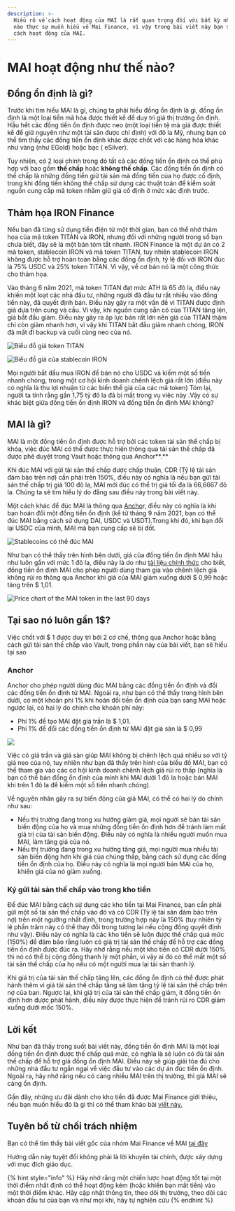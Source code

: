 ```yaml
---
description: >-
  Hiểu rõ về cách hoạt động của MAI là rất quan trọng đối với bất kỳ nhà đầu tư
  nào thực sự muốn hiểu về Mai Finance, vì vậy trong bài viết này bạn sẽ hiểu
  cách hoạt động của MAI.
---
```


# MAI hoạt động như thế nào?

## Đồng ổn định là gì?

Trước khi tìm hiểu MAI là gì, chúng ta phải hiểu đồng ổn định là gì, đồng ổn định là một loại tiền mã hóa được thiết kế để duy trì giá thị trường ổn định. Hầu hết các đồng tiền ổn định được neo (một loại tiền tệ mà giá được thiết kế để giữ nguyên như một tài sản được chỉ định) với đô la Mỹ, nhưng bạn có thể tìm thấy các đồng tiền ổn định khác được chốt với các hàng hóa khác như vàng (như EGold) hoặc bạc ( eSilver).

Tuy nhiên, có 2 loại chính trong đó tất cả các đồng tiền ổn định có thể phù hợp với bao gồm **thế chấp** hoặc **không thế chấp**. Các đồng tiền ổn định có thế chấp là những đồng tiền giữ tài sản mà đồng tiền của họ được cố định, trong khi đồng tiền không thế chấp sử dụng các thuật toán để kiểm soát nguồn cung cấp mã token nhằm giữ giá cố định ở mức xác định trước.

## Thảm họa IRON Finance&#x20;

Nếu bạn đã từng sử dụng tiền điện tử một thời gian, bạn có thể nhớ thảm họa của mã token TITAN và IRON, nhưng đối với những người trong số bạn chưa biết, đây sẽ là một bản tóm tắt nhanh. IRON Finance là một dự án có 2 mã token, stablecoin IRON và mã token TITAN, tuy nhiên stablecoin IRON không được hỗ trợ hoàn toàn bằng các đồng ổn định, tỷ lệ đối với IRON đúc là 75% USDC và 25% token TITAN. Vì vậy, về cơ bản nó là một công thức cho thảm họa.

Vào tháng 6 năm 2021, mã token TITAN đạt mức ATH là 65 đô la, điều này khiến một loạt các nhà đầu tư, những người đã đầu tư rất nhiều vào đồng tiền này, đã quyết định bán. Điều này gây ra một vấn đề vì TITAN được định giá dựa trên cung và cầu. Vì vậy, khi nguồn cung sẵn có của TITAN tăng lên, giá bắt đầu giảm. Điều này gây ra áp lực bán rất lớn nên giá của TITAN thậm chí còn giảm nhanh hơn, vì vậy khi TITAN bắt đầu giảm nhanh chóng, IRON đã mất đi backup và cuối cùng neo của nó.

![Biểu đồ giá token TITAN](../.gitbook/assets/Iron.JPG)

![Biểu đồ giá của stablecoin IRON](../.gitbook/assets/titan.JPG)

Mọi người bắt đầu mua IRON để bán nó cho USDC và kiếm một số tiền nhanh chóng, trong một cơ hội kinh doanh chênh lệch giá rất lớn (điều này có nghĩa là thu lợi nhuận từ các biến thể giá của các mã token) Tóm lại, người ta tính rằng gần 1,75 tỷ đô la đã bị mất trong vụ việc này .Vậy có sự khác biệt giữa đồng tiền ổn định IRON và đồng tiền ổn định MAI không?

## MAI là gì?

MAI là một đồng tiền ổn định được hỗ trợ bởi các token tài sản thế chấp bị khóa, việc đúc MAI có thể được thực hiện thông qua tài sản thế chấp đã được phê duyệt trong Vault hoặc thông qua Anchor**.**&#x20;

Khi đúc MAI với gửi tài sản thế chấp được chấp thuận, CDR (Tỷ lệ tài sản đảm bảo trên nợ) cần phải trên 150%, điều này có nghĩa là nếu bạn gửi tài sản thế chấp trị giá 100 đô la, MAI mới đúc có thể trị giá tối đa là 66,6667 đô la. Chúng ta sẽ tìm hiểu lý do đằng sau điều này trong bài viết này.

Một cách khác để đúc MAI là thông qua [Ancho](https://app.mai.finance/anchor)r, điều này có nghĩa là khi bạn hoán đổi một đồng tiền ổn định (kể từ tháng 9 năm 2021, bạn có thể đúc MAI bằng cách sử dụng DAI, USDC và USDT).Trong khi đó, khi bạn đổi lại USDC của mình, MAI mà bạn cung cấp sẽ bị đốt.

![Stablecoins có thể đúc MAI](<../.gitbook/assets/image (5).png>)

Như bạn có thể thấy trên hình bên dưới, giá của đồng tiền ổn định MAI hầu như luôn gần với mức 1 đô la, điều này là do như [tài liệu chính thức](https://docs.mai.finance/stablecoin-economics) cho biết, đồng tiền ổn định MAI cho phép người dùng tham gia vào chênh lệch giá không rủi ro thông qua Anchor khi giá của MAI giảm xuống dưới $ 0,99 hoặc tăng trên $ 1,01.&#x20;

![Price chart of the MAI token in the last 90 days](<../.gitbook/assets/image (7) (1) (1).png>)

## Tại sao nó luôn gần 1$?

Việc chốt với $ 1 được duy trì bởi 2 cơ chế, thông qua Anchor hoặc bằng cách gửi tài sản thế chấp vào Vault, trong phần này của bài viết, bạn sẽ hiểu tại sao

### Anchor

Anchor cho phép người dùng đúc MAI bằng các đồng tiền ổn định và đổi các đồng tiền ổn định từ MAI. Ngoài ra, như bạn có thể thấy trong hình bên dưới, có một khoản phí 1% khi hoán đổi tiền ổn định của bạn sang MAI hoặc ngược lại, có hai lý do chính cho khoản phí này:

* Phí  1% để tạo MAI đặt giá trần là $ 1,01.
* Phí 1% để đổi các đồng tiền ổn định từ MAI đặt giá sàn là $ 0,99

![](<../.gitbook/assets/image (9).png>)

Việc có giá trần và giá sàn giúp MAI không bị chênh lệch quá nhiều so với tỷ giá neo của nó, tuy nhiên như bạn đã thấy trên hình của biểu đồ MAI, bạn có thể tham gia vào các cơ hội kinh doanh chênh lệch giá rủi ro thấp (nghĩa là bạn có thể bán đồng ổn định của mình khi MAI dưới 1 đô la hoặc bán MAI khi trên 1 đô la để kiếm một số tiền nhanh chóng).&#x20;

Về nguyên nhân gây ra sự biến động của giá MAI, có thể có hai lý do chính như sau:

* Nếu thị trường đang trong xu hướng giảm giá, mọi người sẽ bán tài sản biến động của họ và mua những đồng tiền ổn định hơn để tránh làm mất giá trị của tài sản biến động. Điều này có nghĩa là nhiều người muốn mua MAI, làm tăng giá của nó.
* Nếu thị trường đang trong xu hướng tăng giá, mọi người mua nhiều tài sản biến động hơn khi giá của chúng thấp, bằng cách sử dụng các đồng tiền ổn định của họ. Điều này có nghĩa là mọi người bán MAI của họ, khiến giá của nó giảm xuống.

### Ký gửi tài sản thế chấp vào trong kho tiền

Để đúc MAI bằng cách sử dụng các kho tiền  tại Mai Finance, bạn cần phải gửi một số tài sản thế chấp vào đó và có CDR (Tỷ lệ tài sản đảm bảo trên nợ) trên một ngưỡng nhất định, trong trường hợp này là 150% (tuy nhiên tỷ lệ phần trăm này có thể thay đổi trong tương lai nếu cộng đồng quyết định như vậy). Điều này có nghĩa là các kho tiền sẽ luôn được thế chấp quá mức (150%) để đảm bảo rằng luôn có giá trị tài sản thế chấp để hỗ trợ các đồng tiền ổn định được đúc ra. Hãy nhớ rằng nếu một kho tiền có CDR dưới 150% thì nó có thể bị cộng đồng thanh lý một phần, vì vậy ai đó có thể mất một số tài sản thế chấp của họ nếu có một người mua lại tài sản thanh lý.

Khi giá trị của tài sản thế chấp tăng lên, các đồng ổn định có thể được phát hành thêm vì giá tài sản thế chấp tăng sẽ làm tăng tỷ lệ tài sản thế chấp trên nợ của bạn. Ngược lại, khi giá trị của tài sản thế chấp giảm, ít đồng tiền ổn định hơn được phát hành, điều này được thực hiện để tránh rủi ro CDR giảm xuống dưới mốc 150%.

## Lời kết

Như bạn đã thấy trong suốt bài viết này, đồng tiền ổn định MAI là một loại đồng tiền ổn định được thế chấp quá mức, có nghĩa là sẽ luôn có đủ tài sản thế chấp để hỗ trợ giá đồng ổn định MAI. Điều này sẽ giúp giải tỏa đủ cho những nhà đầu tư ngần ngại về việc đầu tư vào các dự án đúc tiền ổn định. Ngoài ra, hãy nhớ rằng nếu có càng nhiều MAI trên thị trường, thì giá MAI sẽ càng ổn định.

Gần đây, những ưu đãi dành cho kho tiền đã được Mai Finance giới thiệu, nếu bạn muốn hiểu đó là gì thì có thể tham khảo bài [viết này.](mai-loans-and-vaults-incentives.md)&#x20;

## Tuyên bố từ chối trách nhiệm

Bạn có thể tìm thấy bài viết gốc của nhóm Mai Finance về MAI [tại đây](https://docs.mai.finance/stablecoin-economics)

Hướng dẫn này tuyệt đối không phải là lời khuyên tài chính, được xây dựng với mục đích giáo dục.

{% hint style="info" %}
Hãy nhớ rằng một chiến lược hoạt động tốt tại một thời điểm nhất định có thể hoạt động kém (hoặc khiến bạn mất tiền) vào một thời điểm khác. Hãy cập nhật thông tin, theo dõi thị trường, theo dõi các khoản đầu tư của bạn và như mọi khi, hãy tự nghiên cứu
{% endhint %}


